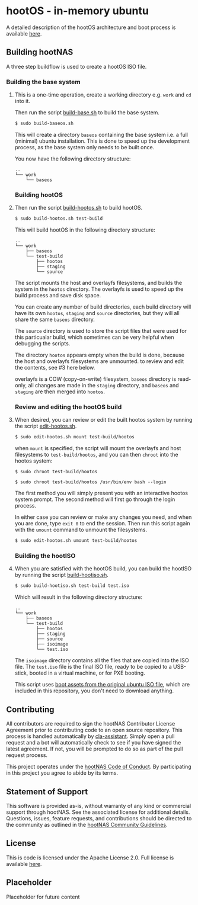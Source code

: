 # hootOS - in-memory ubuntu

A detailed description of the hootOS architecture and boot process is available
[here](/hoot-os/architecture-and-boot.md).

## Building hootNAS

A three step buildflow is used to create a hootOS ISO file.

### Building the base system

1.  This is a one-time operation, create a working directory e.g. `work` 
    and `cd` into it. 
    
    Then run the script [build-base.sh](/hoot-os/build-baseos.sh) to build 
    the base system. 

    ```bash
    $ sudo build-baseos.sh
    ```
    This will create a directory `baseos` containing the base system i.e. a
    full (minimal) ubuntu installation. This is done to speed up the 
    development process, as the base system only needs to be built once.

    You now have the following directory structure:
    ```
    ..
    └── work
        └── baseos
    ```
    ### Building hootOS

2.  Then run the script 
    [build-hootos.sh](/hoot-os/build-hootos.sh) to build hootOS. 

    ```bash
    $ sudo build-hootos.sh test-build 
    ```

    This will build hootOS in the following directory structure:
    
    ```
    ..
    └── work
        ├── baseos
        └── test-build
            ├── hootos
            ├── staging
            └── source
    ```
    The script mounts the host and overlayfs filesystems, and builds the system 
    in the `hootos` directory. The overlayfs is used to speed up the build 
    process and save disk space. 
 
    You can create any number of build directories, each build directory will
    have its own `hootos`, `staging` and `source` directories, but they will 
    all share the same `baseos` directory.

    The `source` directory is used to store the script files that were used 
    for this particualar build, which sometimes can be very helpful when 
    debugging the scripts.

    The directory `hootos` appears empty when the build is done, because the 
    host and overlayfs filesystems are unmounted. to review and edit the 
    contents, see #3 here below. 
    
    overlayfs is a COW (copy-on-write) filesystem, `baseos` directory is 
    read-only, all changes are made in the `staging` directory, and `baseos` 
    and `staging` are then merged into `hootos`. 

    ### Review and editing the hootOS build

3.  When desired, you can review or edit the built hootos system by running the 
    script [edit-hootos.sh](/hoot-os/edit-hootos.sh). 

    ```bash
    $ sudo edit-hootos.sh mount test-build/hootos
    ```
    when `mount` is specified, the script will mount the overlayfs and host 
    filesystems to `test-build/hootos`, and you can then `chroot` into the 
    hootos system:
    ```
    $ sudo chroot test-build/hootos
    ```
    ```
    $ sudo chroot test-build/hootos /usr/bin/env bash --login
    ```
    The first method you will simply present you with an interactive hootos
    system prompt. The second method will first go through the login process.
    
    In either case you can review or make any changes you need, and when you 
    are done, type `exit 0` to end the session. Then run this script again 
    with the `umount` command to unmount the filesystems.

    ```bash
    $ sudo edit-hootos.sh umount test-build/hootos
    ```
 
    ### Building the hootISO

4.  When you are satisfied with the hootOS build, you can build the hootISO by
    running the script [build-hootiso.sh](/hoot-os/build-hootiso.sh).

    ```bash
    $ sudo build-hootiso.sh test-build test.iso
    ```
    
    Which will result in the following directory structure:
    ```
    ..
    └── work
        ├── baseos
        └── test-build
            ├── hootos
            ├── staging
            ├── source
            ├── isoimage
            └── test.iso
    ```
    The `isoimage` directory contains all the files that are copied into 
    the ISO file. The `test.iso` file is the final ISO file, ready to be
    copied to a USB-stick, booted in a virtual machine, or for PXE booting.

    This script uses 
    [boot assets from the original ubuntu ISO file](/hoot-os/iso-assets/README.md), 
    which are included in this repository, you don't need to download anything.


## Contributing

All contributors are required to sign the hootNAS Contributor License Agreement 
prior to contributing code to an open source repository. This process is 
handled automatically by [cla-assistant](https://cla-assistant.io/). 
Simply open a pull request and a bot will automatically check to see if you 
have signed the latest agreement. If not, you will be prompted to do so as part 
of the pull request process. 

This project operates under the [hootNAS Code of Conduct](#placeholder). By 
participating in this project you agree to abide by its terms. 

## Statement of Support

This software is provided as-is, without warranty of any kind or commercial 
support through hootNAS. See the associated license for additional details. 
Questions, issues, feature requests, and contributions should be directed to 
the community as outlined in the [hootNAS Community Guidelines](#placeholder).

## License

This is code is licensed under the Apache License 2.0. Full license is 
available [here](/LICENSE).

## Placeholder

Placeholder for future content
